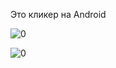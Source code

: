 Это кликер на Android

![0](https://user-images.githubusercontent.com/108793807/205437547-076b0e1d-4a0a-4ede-8c85-0fc1180e4243.jpg)                                                             

![0](https://user-images.githubusercontent.com/108793807/205437557-74088735-273b-41a2-99a3-e17e106db207.jpg)


